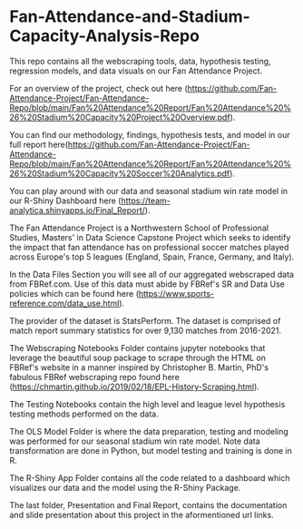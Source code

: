 # Fan-Attendance-and-Stadium-Capacity-Analysis-Repo
This repo contains all the webscraping tools, data, hypothesis testing, regression models, and data visuals on our Fan Attendance Project.

For an overview of the project, check out here (https://github.com/Fan-Attendance-Project/Fan-Attendance-Repo/blob/main/Fan%20Attendance%20Report/Fan%20Attendance%20%26%20Stadium%20Capacity%20Project%20Overview.pdf).

You can find our methodology, findings, hypothesis tests, and model in our full report here(https://github.com/Fan-Attendance-Project/Fan-Attendance-Repo/blob/main/Fan%20Attendance%20Report/Fan%20Attendance%20%26%20Stadium%20Capacity%20Soccer%20Analytics.pdf).

You can play around with our data and seasonal stadium win rate model in our R-Shiny Dashboard here (https://team-analytica.shinyapps.io/Final_Report/).

The Fan Attendance Project is a Northwestern School of Professional Studies, Masters' in Data Science Capstone Project which seeks to identify the impact that fan attendance has on professional soccer matches played across Europe's top 5 leagues (England, Spain, France, Germany, and Italy).

In the Data Files Section you will see all of our aggregated webscraped data from FBRef.com. Use of this data must abide by FBRef's SR and Data Use policies which can be found here (https://www.sports-reference.com/data_use.html).

The provider of the dataset is StatsPerform. The dataset is comprised of match report summary statistics for over 9,130 matches from 2016-2021.

The Webscraping Notebooks Folder contains jupyter notebooks that leverage the beautiful soup package to scrape through the HTML on FBRef's website in a manner inspired by Christopher B. Martin, PhD's fabulous FBRef webscraping repo found here (https://chmartin.github.io/2019/02/18/EPL-History-Scraping.html).

The Testing Notebooks contain the high level and league level hypothesis testing methods performed on the data.

The OLS Model Folder is where the data preparation, testing and modeling was performed for our seasonal stadium win rate model. Note data transformation are done in Python, but model testing and training is done in R.

The R-Shiny App Folder contains all the code related to a dashboard which visualizes our data and the model using the R-Shiny Package.

The last folder, Presentation and Final Report, contains the documentation and slide presentation about this project in the aformentioned url links. 
